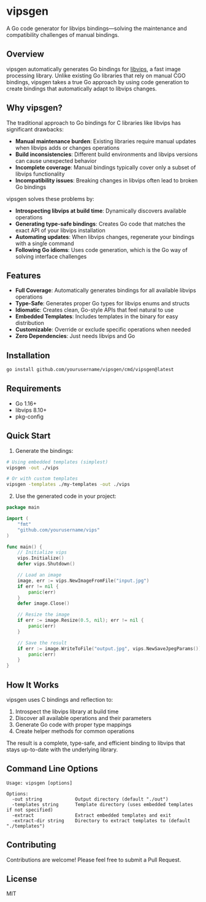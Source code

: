 # vipsgen

A Go code generator for libvips bindings—solving the maintenance and compatibility challenges of manual bindings.

## Overview

vipsgen automatically generates Go bindings for [libvips](https://github.com/libvips/libvips), a fast image processing library. Unlike existing Go libraries that rely on manual CGO bindings, vipsgen takes a true Go approach by using code generation to create bindings that automatically adapt to libvips changes.

## Why vipsgen?

The traditional approach to Go bindings for C libraries like libvips has significant drawbacks:

- **Manual maintenance burden**: Existing libraries require manual updates when libvips adds or changes operations
- **Build inconsistencies**: Different build environments and libvips versions can cause unexpected behavior
- **Incomplete coverage**: Manual bindings typically cover only a subset of libvips functionality
- **Incompatibility issues**: Breaking changes in libvips often lead to broken Go bindings

vipsgen solves these problems by:

- **Introspecting libvips at build time**: Dynamically discovers available operations
- **Generating type-safe bindings**: Creates Go code that matches the exact API of your libvips installation
- **Automating updates**: When libvips changes, regenerate your bindings with a single command
- **Following Go idioms**: Uses code generation, which is the Go way of solving interface challenges

## Features

- **Full Coverage**: Automatically generates bindings for all available libvips operations
- **Type-Safe**: Generates proper Go types for libvips enums and structs
- **Idiomatic**: Creates clean, Go-style APIs that feel natural to use
- **Embedded Templates**: Includes templates in the binary for easy distribution
- **Customizable**: Override or exclude specific operations when needed
- **Zero Dependencies**: Just needs libvips and Go

## Installation

```bash
go install github.com/yourusername/vipsgen/cmd/vipsgen@latest
```

## Requirements

- Go 1.16+
- libvips 8.10+
- pkg-config

## Quick Start

1. Generate the bindings:

```bash
# Using embedded templates (simplest)
vipsgen -out ./vips

# Or with custom templates
vipsgen -templates ./my-templates -out ./vips
```

2. Use the generated code in your project:

```go
package main

import (
	"fmt"
	"github.com/yourusername/vips"
)

func main() {
	// Initialize vips
	vips.Initialize()
	defer vips.Shutdown()

	// Load an image
	image, err := vips.NewImageFromFile("input.jpg")
	if err != nil {
		panic(err)
	}
	defer image.Close()

	// Resize the image
	if err := image.Resize(0.5, nil); err != nil {
		panic(err)
	}

	// Save the result
	if err := image.WriteToFile("output.jpg", vips.NewSaveJpegParams()); err != nil {
		panic(err)
	}
}
```

## How It Works

vipsgen uses C bindings and reflection to:

1. Introspect the libvips library at build time
2. Discover all available operations and their parameters
3. Generate Go code with proper type mappings
4. Create helper methods for common operations

The result is a complete, type-safe, and efficient binding to libvips that stays up-to-date with the underlying library.

## Command Line Options

```
Usage: vipsgen [options]

Options:
  -out string            Output directory (default "./out")
  -templates string      Template directory (uses embedded templates if not specified)
  -extract               Extract embedded templates and exit
  -extract-dir string    Directory to extract templates to (default "./templates")
```

## Contributing

Contributions are welcome! Please feel free to submit a Pull Request.

## License

MIT
